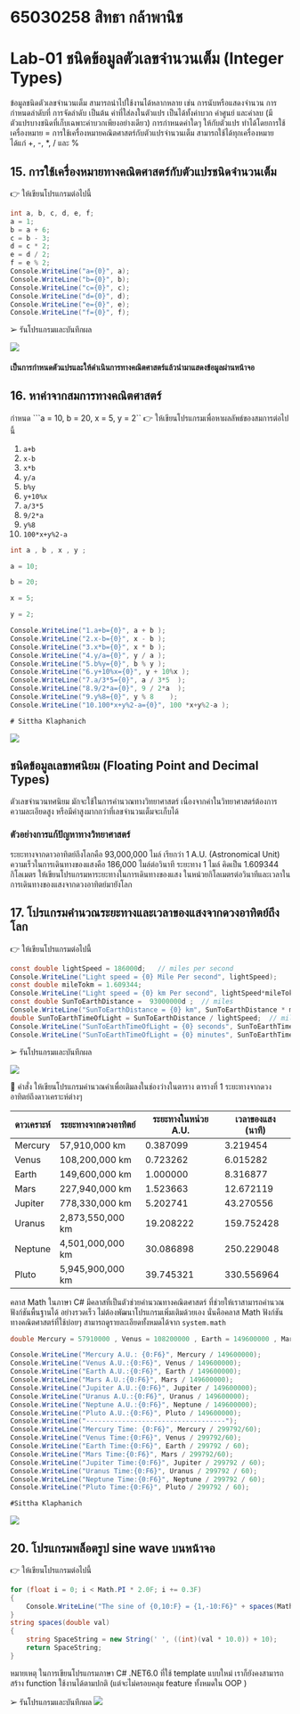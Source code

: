 # 65030258 สิทธา กล้าพานิช 
# Lab-01  ชนิดข้อมูลตัวเลขจำนวนเต็ม (Integer Types)

ข้อมูลชนิดตัวเลขจำนวนเต็ม สามารถนำไปใช้งานได้หลากหลาย เช่น การนับหรือแสดงจำนวน การกำหนดลำดับที่ การจัดลำดับ เป็นต้น ค่าที่ใส่ลงในตัวแปร เป็นได้ทั้งค่าบวก ค่าศูนย์ และค่าลบ (มีตัวแปรบางชนิดที่เก็บเฉพาะค่าบวกเพียงอย่างเดียว) การกำหนดค่าใดๆ ให้กับตัวแปร ทำได้โดยการใช้เครื่องหมาย =
การใช้เครื่องหมายคณิตศาสตร์กับตัวแปรจำนวนเต็ม สามารถใช้ได้ทุกเครื่องหมาย ได้แก่ +, -, *, / และ %

## 15. การใช้เครื่องหมายทางคณิตศาสตร์กับตัวแปรชนิดจำนวนเต็ม

👉 ให้เขียนโปรแกรมต่อไปนี้

```csharp
int a, b, c, d, e, f;
a = 1;
b = a + 6;
c = b - 3;
d = c * 2;
e = d / 2;
f = e % 2;
Console.WriteLine("a={0}", a);
Console.WriteLine("b={0}", b);
Console.WriteLine("c={0}", c);
Console.WriteLine("d={0}", d);
Console.WriteLine("e={0}", e);
Console.WriteLine("f={0}", f);
```

➢ รันโปรแกรมและบันทึกผล

![](./LAB_Images/15.1.png)

#### เป็นการกำหนดตัวแปรและให้ดำเนินการทางคณิตศาสตร์แล้วนำมาแสดงข้อมูลผ่านหน้าจอ 

## 16. หาค่าจากสมการทางคณิตศาสตร์

กำหนด ```a = 10, b = 20, x = 5, y = 2``
👉 ให้เขียนโปรแกรมเพื่อหาผลลัพธ์ของสมการต่อไปนี้

1. `a+b`
2. `x-b`
3. `x*b`
4. `y/a`
5. `b%y`
6. `y+10%x`
7. `a/3*5`
8. `9/2*a`
9. `y%8`
10. `100*x+y%2-a`
    
```csharp
int a , b , x , y ;

a = 10;

b = 20;

x = 5;

y = 2;

Console.WriteLine("1.a+b={0}", a + b );
Console.WriteLine("2.x-b={0}", x - b );
Console.WriteLine("3.x*b={0}", x * b );
Console.WriteLine("4.y/a={0}", y / a );
Console.WriteLine("5.b%y={0}", b % y );
Console.WriteLine("6.y+10%x={0}", y + 10%x );
Console.WriteLine("7.a/3*5={0}", a / 3*5  );
Console.WriteLine("8.9/2*a={0}", 9 / 2*a  );
Console.WriteLine("9.y%8={0}", y % 8    );
Console.WriteLine("10.100*x+y%2-a={0}", 100 *x+y%2-a );

# Sittha Klaphanich
```
![](./LAB_Images/16.png)


## ชนิดข้อมูลเลขทศนิยม (Floating Point and Decimal Types)
ตัวเลขจำนวนทศนิยม มักจะใช้ในการคำนวณทางวิทยาศาสตร์ เนื่องจากค่าในวิทยาศาสตร์ต้องการความละเอียดสูง หรือมีค่าสูงมากกว่าที่เลขจำนวนเต็มจะเก็บได้

### ตัวอย่างการแก้ปัญหาทางวิทยาศาสตร์

ระยะทางจากดาวอาทิตย์ถึงโลกคือ 93,000,000 ไมล์ เรียกว่า 1 A.U. (Astronomical Unit)
ความเร็วในการเดินทางของแสงคือ 186,000 ไมล์ต่อวินาที
ระยะทาง 1 ไมล์ คิดเป็น 1.609344 กิโลเมตร
ให้เขียนโปรแกรมหาระยะทางในการเดินทางของแสง ในหน่วยกิโลเมตรต่อวินาทีและเวลาในการเดินทางของแสงจากดวงอาทิตย์มายังโลก

## 17.  โปรแกรมคำนวณระยะทางและเวลาของแสงจากดวงอาทิตย์ถึงโลก

👉 ให้เขียนโปรแกรมต่อไปนี้

```csharp
const double lightSpeed = 186000d;   // miles per second
Console.WriteLine("Light speed = {0} Mile Per second", lightSpeed);
const double mileTokm = 1.609344;
Console.WriteLine("Light speed = {0} km Per second", lightSpeed*mileTokm);
const double SunToEarthDistance =  93000000d ;  // miles
Console.WriteLine("SunToEarthDistance = {0} km", SunToEarthDistance * mileTokm);
double SunToEarthTimeOfLight = SunToEarthDistance / lightSpeed;  // miles
Console.WriteLine("SunToEarthTimeOfLight = {0} seconds", SunToEarthTimeOfLight);
Console.WriteLine("SunToEarthTimeOfLight = {0} minutes", SunToEarthTimeOfLight/60d);
```

➢ รันโปรแกรมและบันทึกผล

![](./LAB_Images/Earth.png)


👷 คำสั่ง ให้เขียนโปรแกรมคำนวณค่าเพื่อเติมลงในช่องว่างในตาราง
ตารางที่ 1 ระยะทางจากดวงอาทิตย์ถึงดาวเคราะห์ต่างๆ

| ดาวเคราะห์ | ระยะทางจากดวงอาทิตย์ | ระยะทางในหน่วย A.U. | เวลาของแสง (นาที)
|---|---|---|---|
| Mercury | 57,910,000 km | 0.387099 |  3.219454
| Venus | 108,200,000 km | 0.723262 | 6.015282
| Earth | 149,600,000 km | 1.000000 | 8.316877
| Mars | 227,940,000 km | 1.523663 | 12.672119
| Jupiter |  778,330,000 km | 5.202741 | 43.270556
| Uranus | 2,873,550,000 km | 19.208222 | 159.752428
| Neptune | 4,501,000,000 km | 30.086898 | 250.229048
| Pluto | 5,945,900,000 km | 39.745321 | 330.556964

 คลาส Math ในภาษา C# มีคลาสที่เป็นตัวช่วยคำนวณทางคณิตศาสตร์ ที่ช่วยให้เราสามารถคำนวณฟังก์ชันพื้นฐานได้ อย่างรวดเร็ว ไม่ต้องพัฒนาโปรแกรมเพิ่มเติมด้วยเอง นั่นคือคลาส Math ฟังก์ชันทางคณิตศาสตร์ที่ใช้บ่อยๆ สามารถดูรายละเอียดทั้งหมดได้จาก `system.math`
```csharp
double Mercury = 57910000 , Venus = 108200000 , Earth = 149600000 , Mars = 227940000 , Jupiter = 778330000 , Uranus = 2873550000 , Neptune = 4501000000 , Pluto = 5945900000 ;

Console.WriteLine("Mercury A.U.: {0:F6}", Mercury / 149600000);
Console.WriteLine("Venus A.U.:{0:F6}", Venus / 149600000);
Console.WriteLine("Earth A.U.:{0:F6}", Earth / 149600000);
Console.WriteLine("Mars A.U.:{0:F6}", Mars / 149600000);
Console.WriteLine("Jupiter A.U.:{0:F6}", Jupiter / 149600000);
Console.WriteLine("Uranus A.U.:{0:F6}", Uranus / 149600000);
Console.WriteLine("Neptune A.U.:{0:F6}", Neptune / 149600000);
Console.WriteLine("Pluto A.U.:{0:F6}", Pluto / 149600000);
Console.WriteLine("-----------------------------------");
Console.WriteLine("Mercury Time: {0:F6}", Mercury / 299792/60);
Console.WriteLine("Venus Time:{0:F6}", Venus / 299792/60);
Console.WriteLine("Earth Time:{0:F6}", Earth / 299792 / 60);
Console.WriteLine("Mars Time:{0:F6}", Mars / 299792/60);
Console.WriteLine("Jupiter Time:{0:F6}", Jupiter / 299792 / 60);
Console.WriteLine("Uranus Time:{0:F6}", Uranus / 299792 / 60);
Console.WriteLine("Neptune Time:{0:F6}", Neptune / 299792 / 60);
Console.WriteLine("Pluto Time:{0:F6}", Pluto / 299792 / 60);

#Sittha Klaphanich
 ```
![](.LAB_Images/END.png)
## 20.  โปรแกรมพล็อตรูป sine wave บนหน้าจอ

👉 ให้เขียนโปรแกรมต่อไปนี้

```csharp
for (float i = 0; i < Math.PI * 2.0F; i += 0.3F)
{
    Console.WriteLine("The sine of {0,10:F} = {1,-10:F6}" + spaces(Math.Sin(i)) + "*", i, Math.Sin(i));
}
string spaces(double val)
{
    string SpaceString = new String(' ', ((int)(val * 10.0)) + 10);
    return SpaceString;
}
```

หมายเหตุ ในการเขียนโปรแกรมภาษา C# .NET6.0 ที่ใช้ template แบบใหม่ เราก็ยังคงสามารถสร้าง function ใช้งานได้ตามปกติ (แต่จะไม่ครอบคลุม feature ทั้งหมดใน OOP )

➢ รันโปรแกรมและบันทึกผล
![](./LAB_Images/THE_END.png)
  
